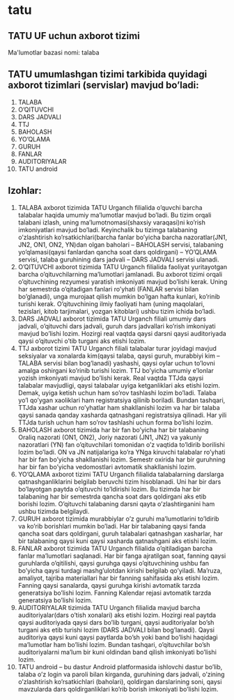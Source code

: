 # tatu
## TATU UF uchun axborot tizimi

Ma'lumotlar bazasi nomi: talaba

## TATU umumlashgan tizimi tarkibida quyidagi axborot tizimlari (servislar) mavjud bo’ladi:
1.	TALABA
2.	O’QITUVCHI
3.	DARS JADVALI
4.	TTJ
5.	BAHOLASH
6.	YO’QLAMA
7.	GURUH
8.	FANLAR
9.	AUDITORIYALAR
10.	TATU android
## Izohlar:
1.	TALABA axborot tizimida TATU Urganch filialida o’quvchi barcha talabalar haqida umumiy ma’lumotlar mavjud bo’ladi. Bu tizim orqali talabani izlash, uning ma’lumotnomasi(shaxsiy varaqasi)ni ko’rish imkoniyatlari mavjud bo’ladi. Keyinchalik bu tizimga talabaning o’zlashtirish ko’rsatkichlari(barcha fanlar bo’yicha barcha nazoratlar(JN1, JN2, ON1, ON2, YN)dan olgan baholari – BAHOLASH servisi, talabaning yo’qlamasi(qaysi fanlardan qancha soat dars qoldirgani) – YO’QLAMA servisi, talaba guruhining dars jadvali – DARS JADVALI servisi ulanadi.
2.	O’QITUVCHI axborot tizimida TATU Urganch filialida faoliyat yuritayotgan barcha o’qituvchilarning ma’lumotlari jamlanadi. Bu axborot tizimi orqali o’qituvchining rezyumesi yaratish imkoniyati mavjud bo’lishi kerak. Uning har semestrda o’qitadigan fanlari ro’yhati (FANLAR servisi bilan bo’glanadi), unga murojaat qilish mumkin bo’lgan hafta kunlari, ko’rinib turishi kerak. O’qituvchining ilmiy faoliyati ham (uning maqolalari, tezislari, kitob tarjimalari, yozgan kitoblari) ushbu tizim ichida bo’ladi.
3.	DARS JADVALI axborot tizimida TATU Urganch filiali umumiy dars jadvali, o’qituvchi dars jadvali, guruh dars jadvallari ko’rish imkoniyati mavjud bo’lishi lozim. Hozirgi real vaqtda qaysi darsni qaysi auditoriyada qaysi o’qituvchi o’tib turgani aks etishi lozim.
4.	TTJ axborot tizimi TATU Urganch filiali talabalar turar joyidagi mavjud seksiyalar va xonalarda kim(qaysi talaba, qaysi guruh, murabbiyi kim – TALABA servisi bilan bog’lanadi) yashashi, qaysi oylar uchun to’lovni amalga oshirgani ko’rinib turishi lozim. TTJ bo’yicha umumiy e’lonlar yozish imkoniyati mavjud bo’lishi kerak. Real vaqtda TTJda qaysi talabalar mavjudligi, qaysi talabalar uyiga ketganliklari aks etishi lozim. Demak, uyiga ketish uchun ham so’rov tashlashi lozim bo’ladi. Talaba yo’l qo’ygan xaoliklari ham registratsiya qilinib boriladi. Bundan tashqari, TTJda xashar uchun ro’yhatlar ham shakllanishi lozim va har bir talaba qaysi sanada qanday xasharda qatnashgani registratsiya qilinadi. Har yili TTJda turish uchun ham so’rov tashlashi uchun forma bo’lishi lozim.
5.	BAHOLASH axborot tizimida har bir fan bo’yicha har bir talabaning Oraliq nazorati (ON1, ON2), Joriy nazorati (JN1, JN2) va yakuniy nazoratlari (YN) fan o’qituvchilari tomonidan o’z vaqtida to’ldirib borilishi lozim bo’ladi. ON va JN natijalariga ko’ra YNga kiruvchi talabalar ro’yhati har bir fan bo’yicha shakllanishi lozim. Semestr oxirida har bir guruhning har bir fan bo’yicha vedomostlari avtomatik shakllanishi lozim.
6.	YO’QLAMA axborot tizimi TATU Urganch filialida talabalarning darslarga qatnashganliklarini belgilab beruvchi tizim hisoblanadi. Uni har bir dars bo’layotgan paytda o’qituvchi to’ldirishi lozim. Bu tizimda har bir talabaning har bir semestrda qancha soat dars qoldirgani aks etib borishi lozim. O’qituvchi talabaning darsni qayta o’zlashtirganini ham ushbu tizimda belgilaydi.
7.	GURUH axborot tizimida murabbiylar o’z guruhi ma’lumotlarini to’ldirib va ko’rib borishlari mumkin bo’ladi. Har bir talabaning qaysi fanda qancha soat dars qoldirgani, guruh talabalari qatnashgan xasharlar, har bir talabaning qaysi kuni qaysi xasharda qatnashgani aks etishi lozim.
8.	FANLAR axborot tizimida TATU Urganch filialida o’qitiladigan barcha fanlar ma’lumotlari saqlanadi. Har bir fanga ajratilgan soat, fanning qaysi guruhlarda o’qitilishi, qaysi guruhga qaysi o’qituvchining ushbu fan bo’yicha qaysi turdagi mashg’ulotdan kirishi belgilab qo’yiladi. Ma’ruza, amaliyot, tajriba materiallari har bir fanning sahifasida aks etishi lozim. Fanning qaysi sanalarda, qaysi guruhga kirishi avtomatik tarzda generatsiya bo’lishi lozim. Fanning Kalendar rejasi avtomatik tarzda generatsiya bo’lishi lozim.
9.	AUDITORIYALAR tizimida TATU Urganch filialida mavjud barcha auditoriyalar(dars o’tish xonalari) aks etishi lozim. Hozirgi real paytda qaysi auditoriyada qaysi dars bo’lib turgani, qaysi auditoriyalar bo’sh turgani aks etib turishi lozim (DARS JADVALI bilan bog’lanadi). Qaysi auditoriya qaysi kuni qaysi paytlarda bo’sh yoki band bo’lishi haqidagi ma’lumotlar ham bo’lishi lozim. Bundan tashqari, o’qituvchilar bo’sh auditoriyalarni ma’lum bir kuni oldindan band qilish imkoniyati bo’lishi lozim.
10.	TATU android – bu dastur Android platformasida ishlovchi dastur bo’lib, talaba o’z login va paroli bilan kirganda, guruhining dars jadvali, o’zining o’zlashtirish ko’rsatkichlari (baholari), qoldirgan darslarining soni, qaysi mavzularda dars qoldirganliklari ko’rib borish imkoniyati bo’lishi lozim.
